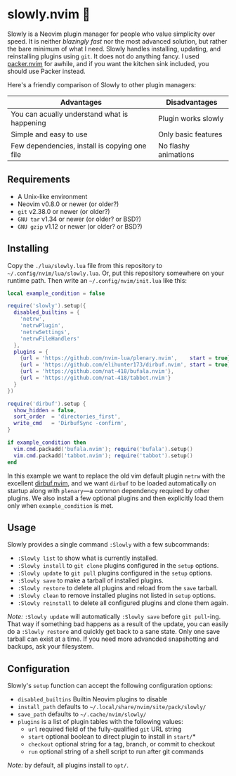 slowly.nvim 🐢
==============
Slowly is a Neovim plugin manager for people who value simplicity over speed.
It is neither *blazingly fast* nor the most advanced solution, but rather the
bare minimum of what I need. Slowly handles installing, updating, and
reinstalling plugins using `git`. It does not do anything fancy. I used
[packer.nvim](https://github.com/wbthomason/packer.nvim) for awhile,
and if you want the kitchen sink included, you should use Packer instead.

Here's a friendly comparison of Slowly to other plugin managers:

|                  Advantages                   |    Disadvantages     |
| --------------------------------------------- | -------------------  |
| You can acually understand what is happening  | Plugin works slowly  |
| Simple and easy to use                        | Only basic features  |
| Few dependencies, install is copying one file | No flashy animations |

Requirements
------------
* A Unix-like environment
* Neovim v0.8.0  or newer (or older?)
* `git`      v2.38.0 or newer (or older?)
* `GNU tar`  v1.34   or newer (or older? or BSD?)
* `GNU gzip` v1.12   or newer (or older? or BSD?)

Installing
----------
Copy the `./lua/slowly.lua` file from this repository to
`~/.config/nvim/lua/slowly.lua`. Or, put this repository somewhere
on your runtime path. Then write an `~/.config/nvim/init.lua` like this:

```lua
local example_condition = false

require('slowly').setup({ 
  disabled_builtins = {
    'netrw',
    'netrwPlugin',
    'netrwSettings',
    'netrwFileHandlers'
  },
  plugins = {
    {url = 'https://github.com/nvim-lua/plenary.nvim',    start = true},
    {url = 'https://github.com/elihunter173/dirbuf.nvim', start = true},
    {url = 'https://github.com/nat-418/bufala.nvim'},
    {url = 'https://github.com/nat-418/tabbot.nvim'}
  }
})

require('dirbuf').setup {
  show_hidden = false,
  sort_order  = 'directories_first',
  write_cmd   = 'DirbufSync -confirm',
}

if example_condition then
  vim.cmd.packadd('bufala.nvim'); require('bufala').setup()
  vim.cmd.packadd('tabbot.nvim'); require('tabbot').setup()
end
```

In this example we want to replace the old vim default plugin `netrw` with
the excellent [dirbuf.nvim](https://github.com/elihunter173/dirbuf.nvim),
and we want `dirbuf` to be loaded automatically on startup along with
`plenary`—a common dependency required by other plugins. We also install a
few optional plugins and then explicitly load them only when
`example_condition` is met. 

Usage
-----
Slowly provides a single command `:Slowly` with a few subcommands:
* `:Slowly list`      to show what is currently installed.
* `:Slowly install`   to `git clone` plugins configured in the `setup` options.
* `:Slowly update`    to `git pull` plugins configured in the `setup` options.
* `:Slowly save`      to make a tarball of installed plugins.
* `:Slowly restore`   to delete all plugins and reload from the `save` tarball.
* `:Slowly clean`     to remove installed plugins not listed in `setup` options.
* `:Slowly reinstall` to delete all configured plugins and clone them again.

*Note:* `:Slowly update` will automatically `:Slowly save` before
`git pull`-ing. That way if something bad happens as a result of the update,
you can easily do a `:Slowly restore` and quickly get back to a sane state.
Only one save tarball can exist at a time. If you need more advancded
snapshotting and backups, ask your filesystem.

Configuration
-------------
Slowly's `setup` function can accept the following configuration options:
* `disabled_builtins` Builtin Neovim plugins to disable
* `install_path`      defaults to `~/.local/share/nvim/site/pack/slowly/`
* `save_path`         defaults to `~/.cache/nvim/slowly/`
* `plugins`           is a list of plugin tables with the following values:
   - `url`            required field of the fully-qualified `git`  URL string
   - `start`          optional boolean to direct plugin to install in `start/`\*
   - `checkout`       optional string for a tag, branch, or commit to checkout
   - `run`            optional string of a shell script to run after git commands

*Note:* by default, all plugins install to `opt/`.
